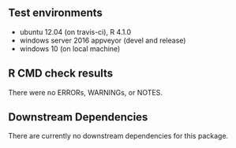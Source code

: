 ## Test environments

-   ubuntu 12.04 (on travis-ci), R 4.1.0
-   windows  server 2016 appveyor (devel and release)
-   windows 10 (on local machine)

## R CMD check results

There were no ERRORs, WARNINGs, or NOTES.

## Downstream Dependencies

There are currently no downstream dependencies for this package.
